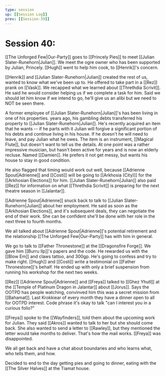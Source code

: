 ```yaml
---
type: session
up: [[Session Log]]
prev: [[Session-39]]
---
```


# Session 40: 

[[The Unforged Few|Our-Party]] goes to [[Princely Pies]] to meet [[Julian Slater-Runehorn|Julian]]. We meet the ogre owner who has been supported by Julian, Princely. [[Hugh]] went to help him cook, to [[Henrik]]'s concern.

[[Henrik]] and [[Julian Slater-Runehorn|Julian]] created the rest of us, wanted to know what we've been up to. He offered to take part in a [[Rez]] prank on [[Vask]]. We recapped what we learned about [[Threthdia Scrivit]]. He said he would consider helping us if we complete a task for him. Said we should let him know if we intend to go, he'll give us an alibi but we need to NOT be seen there. 

A former employee of [[Julian Slater-Runehorn|Julian]]'s has been living in one of his properties. years ago, his gambling debts transferred his property to [[Julian Slater-Runehorn|Julian]]. He's recently acquired an item that he wants -- if he parts with it Julian will forgive a significant portion of his debts and continue living in his house. If he doesn't he will need to leave, and pay Julian what he owes. The item is an instrument, [[Magical Flute]], but doesn't want to tell us the details. At one point was a rather impressive musician, but hasn't been active for years and is now an elderly recluse. Named [[Damien]]. He prefers it not get messy, but wants his house to stay in good condition. 

He also flagged that timing would work out well, because [[Adrienne Spout|Adrienne]] and [[Costi]] will be going to [[Arkhosia (City)]] for the [[Arkhosian Elections]] for him. [[Julian Slater-Runehorn|Julian]] also paid [[Rez]] for information on what [[Threthdia Scrivit]] is preparing for the next theatre season in [[Jalantar]]. 

[[Adrienne Spout|Adrienne]] snuck back to talk to [[Julian Slater-Runehorn|Julian]] about her employment. He said as soon as the [[Arkhosian Elections]], and it's subsequent deals, they can negotiate the end of their work. She can be confident she'll be done with her role in the next three to fourth months. 

We all talked about [[Adrienne Spout|Adrienne]]'s potential retirement and the relationship [[The Unforged Few|Our-Party]] has with him in general. 

We go to talk to [[Father Thronestone]] at the [[Dragonsfire Forge]]. We gave him [[Burru Ilp]]'s papers and the code. He rewarded us with the [[Blow Em]] and claws tattoo, and 300gp. He's going to confess and try to make right. [[Hugh]] and [[Costi]] write a testimonial on [[Father Thronestone]]'s behalf. He ended up with only a brief suspension from running his workshop for the next two weeks. 

[[Rez]] [[Adrienne Spout|Adrienne]] and [[Freya]] talked to [[Ghez Yhutl]] at the [[Temple of  Platinum Dragon in Jalantar]] about [[Jorus]]. Says the OOTPD has people watching, convinved him this was a secret mission from [[Bahamat]]. Last Krokkiear of every month they have a dinner open to all for OOTPD interest. Code phrase it's okay to talk "can I interest you in a curious folio?" 

[[Freya]] spoke to the [[Wayfinders]], told them about the upcoming work for Julian. They said [[Akros]] wanted to talk to her but she should come back. She also wanted to send a letter to [[Rawley]], but they mentioned the letter would take months to deliver. That's how the mail works. [[Freya]] was disappointed. 

We all get back and have a chat about boundaries and who learns what, who tells them, and how. 

Decided to end to the day getting pies and going to dinner, eating with the [[The Silver Halves]] at the Tiamat house. 
